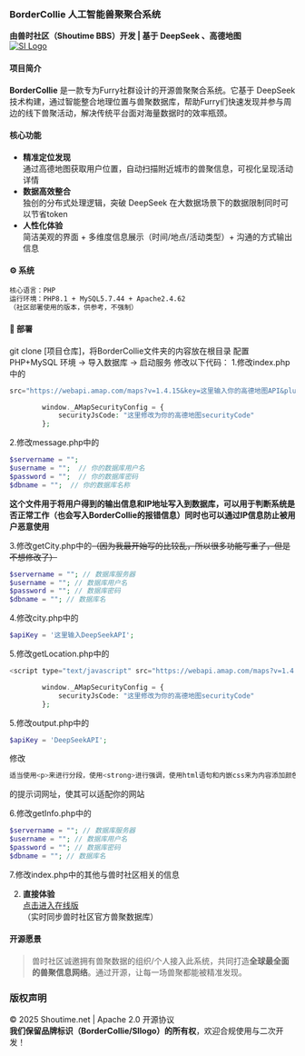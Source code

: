 ###  BorderCollie 人工智能兽聚聚合系统
**由兽时社区（Shoutime BBS）开发 | 基于 DeepSeek 、高德地图**  
[![SI Logo](https://media.shoutime.cn/more/SIlogo.png)](https://api.shoutime.net/BorderCollie)
#### 项目简介  
**BorderCollie** 是一款专为Furry社群设计的开源兽聚聚合系统。它基于 DeepSeek 技术构建，通过智能整合地理位置与兽聚数据库，帮助Furry们快速发现并参与周边的线下兽聚活动，解决传统平台面对海量数据时的效率瓶颈。
#### 核心功能  
- **精准定位发现**  
  通过高德地图获取用户位置，自动扫描附近城市的兽聚信息，可视化呈现活动详情  
- **数据高效整合**  
  独创的分布式处理逻辑，突破 DeepSeek 在大数据场景下的数据限制同时可以节省token
- **人性化体验**  
  简洁美观的界面 + 多维度信息展示（时间/地点/活动类型）+ 沟通的方式输出信息
#### ⚙️ 系统  
```bash
核心语言：PHP  
运行环境：PHP8.1 + MySQL5.7.44 + Apache2.4.62
（社区部署使用的版本，供参考，不强制）  
```
#### 🚀 部署  
   git clone [项目仓库]，将BorderCollie文件夹的内容放在根目录
   配置 PHP+MySQL 环境 → 导入数据库 → 启动服务
   修改以下代码：
   1.修改index.php中的
   ```php
  src="https://webapi.amap.com/maps?v=1.4.15&key=这里输入你的高德地图API&plugin=AMap.Geolocation,AMap.Geocoder">
```

```php
        window._AMapSecurityConfig = {
            securityJsCode: "这里修改为你的高德地图securityCode" 
        };
   ```
2.修改message.php中的
```php
$servername = "";
$username = "";  // 你的数据库用户名
$password = "";  // 你的数据库密码
$dbname = "";  // 你的数据库名称
```
**这个文件用于将用户得到的输出信息和IP地址写入到数据库，可以用于判断系统是否正常工作（也会写入BorderCollie的报错信息）同时也可以通过IP信息防止被用户恶意使用**


3.修改getCity.php中的~~（因为我最开始写的比较乱，所以很多功能写重了，但是不想修改了）~~
```php
$servername = ""; // 数据库服务器
$username = ""; // 数据库用户名
$password = ""; // 数据库密码
$dbname = ""; // 数据库名
```
4.修改city.php中的
```php
$apiKey = '这里输入DeepSeekAPI'; 
```
5.修改getLocation.php中的
```php
<script type="text/javascript" src="https://webapi.amap.com/maps?v=1.4.15&key=你的高德地图api&plugin=AMap.Geolocation,AMap.Geocoder"></script>
```
```php
        window._AMapSecurityConfig = {
            securityJsCode: "这里修改为你的高德地图securityCode" 
        };
   ```
5.修改output.php中的
```php
$apiKey = 'DeepSeekAPI'; 
```
修改
```php
适当使用<p>来进行分段，使用<strong>进行强调，使用html语句和内嵌css来为内容添加颜色、标记重要信息\让它变得更好看更有色彩，使用包括<br>等标签来美化返回结果,同时给兽聚的名字加上超链接，位置是“https://www.shoutime.net/events/+id”，加上target=“_blank“" 
```
的提示词网址，使其可以适配你的网站

6.修改getInfo.php中的
```php
$servername = ""; // 数据库服务器
$username = ""; // 数据库用户名
$password = ""; // 数据库密码
$dbname = ""; // 数据库名
```
7.修改index.php中的其他与兽时社区相关的信息
   

2. **直接体验**  
   [点击进入在线版](https://bc.shoutime.net)  
   （实时同步兽时社区官方兽聚数据库）
#### 开源愿景  
> 兽时社区诚邀拥有兽聚数据的组织/个人接入此系统，共同打造**全球最全面的兽聚信息网络**。通过开源，让每一场兽聚都能被精准发现。
### 版权声明  
© 2025 Shoutime.net | Apache 2.0 开源协议  
**我们保留品牌标识（BorderCollie/SIlogo）的所有权**，欢迎合规使用与二次开发！

